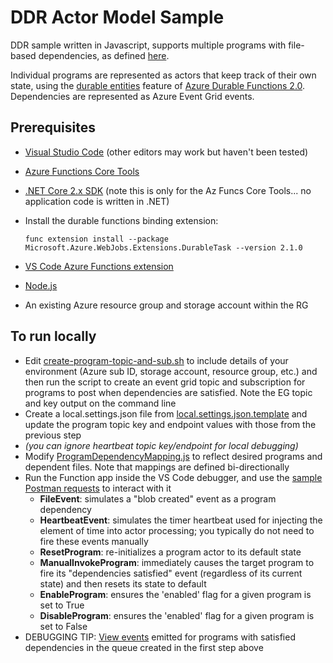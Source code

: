 # DDR Actor Model Sample

DDR sample written in Javascript, supports multiple programs with file-based dependencies, as defined [here](ProgramDependencyMapping.js).

Individual programs are represented as actors that keep track of their own state, using the [durable entities](https://docs.microsoft.com/en-us/azure/azure-functions/durable/durable-functions-entities) feature of [Azure Durable Functions 2.0](https://docs.microsoft.com/en-us/azure/azure-functions/durable/durable-functions-versions). Dependencies are represented as Azure Event Grid events.

## Prerequisites
- [Visual Studio Code](https://code.visualstudio.com/) (other editors may work but haven't been tested)
- [Azure Functions Core Tools](https://docs.microsoft.com/en-us/azure/azure-functions/functions-run-local)
- [.NET Core 2.x SDK](https://dotnet.microsoft.com/download/dotnet-core/2.2) (note this is only for the Az Funcs Core Tools... no application code is written in .NET)
- Install the durable functions binding extension:

    `func extension install --package Microsoft.Azure.WebJobs.Extensions.DurableTask --version 2.1.0`

- [VS Code Azure Functions extension](https://marketplace.visualstudio.com/items?itemName=ms-azuretools.vscode-azurefunctions)
- [Node.js](https://nodejs.org/en/)
- An existing Azure resource group and storage account within the RG

## To run locally
- Edit [create-program-topic-and-sub.sh](create-program-topic-and-sub.sh) to include details of your environment (Azure sub ID, storage account, resource group, etc.) and then run the script to create an event grid topic and subscription for programs to post when dependencies are satisfied. Note the EG topic and key output on the command line
- Create a local.settings.json file from [local.settings.json.template](local.settings.json.template) and update the program topic key and endpoint values with those from the previous step
- _(you can ignore heartbeat topic key/endpoint for local debugging)_
- Modify [ProgramDependencyMapping.js](ProgramDependencyMapping.js) to reflect desired programs and dependent files. Note that mappings are defined bi-directionally
- Run the Function app inside the VS Code debugger, and use the [sample Postman requests](DDR.postman_collection.json) to interact with it
    - **FileEvent**: simulates a "blob created" event as a program dependency
    - **HeartbeatEvent**: simulates the timer heartbeat used for injecting the element of time into actor processing; you typically do not need to fire these events manually
    - **ResetProgram**: re-initializes a program actor to its default state
    - **ManualInvokeProgram**: immediately causes the target program to fire its "dependencies satisfied" event (regardless of its current state) and then resets its state to default
    - **EnableProgram**: ensures the 'enabled' flag for a given program is set to True
    - **DisableProgram**: ensures the 'enabled' flag for a given program is set to False
- DEBUGGING TIP: [View events](https://docs.microsoft.com/en-us/azure/storage/queues/storage-quickstart-queues-portal#view-message-properties) emitted for programs with satisfied dependencies in the queue created in the first step above
